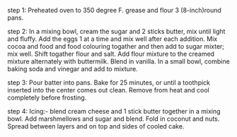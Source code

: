 step 1: Preheated oven to 350 degree F. grease and flour 3 (8-inch)round pans.

step 2: In a mixing bowl, cream the sugar and 2 sticks butter, mix until light and fluffy. Add the eggs 1 at a time and mix well after each addition. Mix cocoa and food and food colouring togather and then add to sugar mixter; mix well. Shift togather flour and salt. Add flour mixture to the creamed mixture alternately with buttermilk. Blend in vanilla. In a small bowl, combine baking soda and vinegar and add to mixture.

step 3: Pour batter into pans. Bake for 25 minutes, or until a toothpick inserted into the center comes out clean. Remove from heat and cool completely before frosting.

step 4: Icing:-
blend cream cheese and 1 stick butter together in a mixing bowl. Add marshmellows and sugar and blend. Fold in coconut and nuts. Spread between layers and on top and sides of cooled cake.